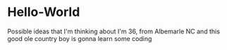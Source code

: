 # Hello-World
Possible ideas that I'm thinking about
I'm 36, from Albemarle NC and this good ole country boy is gonna learn some coding
